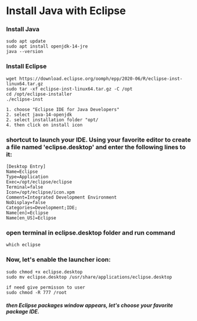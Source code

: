 # Install Java with Eclipse

### Install Java

```
sudo apt update
sudo apt install openjdk-14-jre
java --version

```

### Install Eclipse
```
wget https://download.eclipse.org/oomph/epp/2020-06/R/eclipse-inst-linux64.tar.gz
sudo tar -xf eclipse-inst-linux64.tar.gz -C /opt
cd /opt/eclipse-installer
./eclipse-inst
```

```
1. choose "Eclipse IDE for Java Developers"
2. select java-14-openjdk
2. select installation folder "opt/
4. then click on install icon
```
### shortcut to launch your IDE. Using your favorite editor to create a file named 'eclipse.desktop' and enter the following lines to it:

```
[Desktop Entry]
Name=Eclipse
Type=Application
Exec=/opt/eclipse/eclipse
Terminal=false
Icon=/opt/eclipse/icon.xpm
Comment=Integrated Development Environment
NoDisplay=false
Categories=Development;IDE;
Name[en]=Eclipse
Name[en_US]=Eclipse
```
### open terminal in eclipse.desktop folder and run command

```
which eclipse

```
### Now, let's enable the launcher icon:

```
sudo chmod +x eclipse.desktop
sudo mv eclipse.desktop /usr/share/applications/eclipse.desktop
```

```
if need give permisson to user
sudo chmod -R 777 /root
```

##### then Eclipse packages window appears, let's choose your favorite package IDE.
